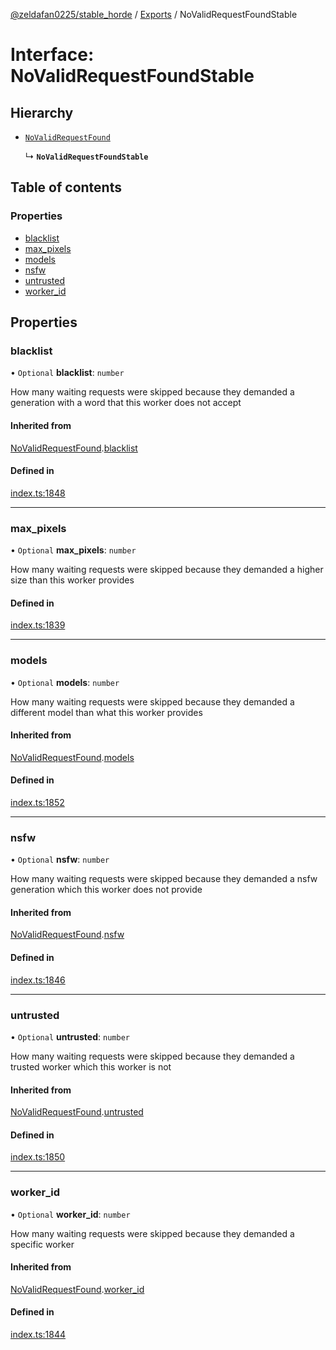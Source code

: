 [@zeldafan0225/stable_horde](../../readme.md) / [Exports](../modules.md) / NoValidRequestFoundStable

# Interface: NoValidRequestFoundStable

## Hierarchy

- [`NoValidRequestFound`](NoValidRequestFound.md)

  ↳ **`NoValidRequestFoundStable`**

## Table of contents

### Properties

- [blacklist](NoValidRequestFoundStable.md#blacklist)
- [max\_pixels](NoValidRequestFoundStable.md#max_pixels)
- [models](NoValidRequestFoundStable.md#models)
- [nsfw](NoValidRequestFoundStable.md#nsfw)
- [untrusted](NoValidRequestFoundStable.md#untrusted)
- [worker\_id](NoValidRequestFoundStable.md#worker_id)

## Properties

### blacklist

• `Optional` **blacklist**: `number`

How many waiting requests were skipped because they demanded a generation with a word that this worker does not accept

#### Inherited from

[NoValidRequestFound](NoValidRequestFound.md).[blacklist](NoValidRequestFound.md#blacklist)

#### Defined in

[index.ts:1848](https://github.com/MrlolDev/stable_horde/blob/3c66504/index.ts#L1848)

___

### max\_pixels

• `Optional` **max\_pixels**: `number`

How many waiting requests were skipped because they demanded a higher size than this worker provides

#### Defined in

[index.ts:1839](https://github.com/MrlolDev/stable_horde/blob/3c66504/index.ts#L1839)

___

### models

• `Optional` **models**: `number`

How many waiting requests were skipped because they demanded a different model than what this worker provides

#### Inherited from

[NoValidRequestFound](NoValidRequestFound.md).[models](NoValidRequestFound.md#models)

#### Defined in

[index.ts:1852](https://github.com/MrlolDev/stable_horde/blob/3c66504/index.ts#L1852)

___

### nsfw

• `Optional` **nsfw**: `number`

How many waiting requests were skipped because they demanded a nsfw generation which this worker does not provide

#### Inherited from

[NoValidRequestFound](NoValidRequestFound.md).[nsfw](NoValidRequestFound.md#nsfw)

#### Defined in

[index.ts:1846](https://github.com/MrlolDev/stable_horde/blob/3c66504/index.ts#L1846)

___

### untrusted

• `Optional` **untrusted**: `number`

How many waiting requests were skipped because they demanded a trusted worker which this worker is not

#### Inherited from

[NoValidRequestFound](NoValidRequestFound.md).[untrusted](NoValidRequestFound.md#untrusted)

#### Defined in

[index.ts:1850](https://github.com/MrlolDev/stable_horde/blob/3c66504/index.ts#L1850)

___

### worker\_id

• `Optional` **worker\_id**: `number`

How many waiting requests were skipped because they demanded a specific worker

#### Inherited from

[NoValidRequestFound](NoValidRequestFound.md).[worker_id](NoValidRequestFound.md#worker_id)

#### Defined in

[index.ts:1844](https://github.com/MrlolDev/stable_horde/blob/3c66504/index.ts#L1844)
